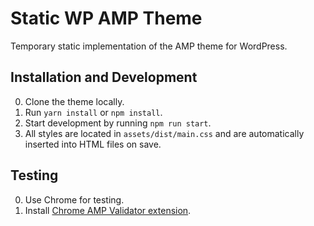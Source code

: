 # Static WP AMP Theme

Temporary static implementation of the AMP theme for WordPress.

## Installation and Development

0. Clone the theme locally.
0. Run `yarn install` or `npm install`.
0. Start development by running `npm run start`.
0. All styles are located in `assets/dist/main.css` and are automatically inserted into HTML files on save.

## Testing

0. Use Chrome for testing.
0. Install [Chrome AMP Validator extension](https://chrome.google.com/webstore/detail/amp-validator/nmoffdblmcmgeicmolmhobpoocbbmknc).
